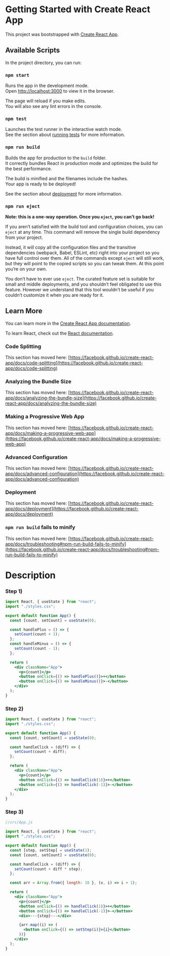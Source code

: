 # Getting Started with Create React App

This project was bootstrapped with [Create React App](https://github.com/facebook/create-react-app).

## Available Scripts

In the project directory, you can run:

### `npm start`

Runs the app in the development mode.\
Open [http://localhost:3000](http://localhost:3000) to view it in the browser.

The page will reload if you make edits.\
You will also see any lint errors in the console.

### `npm test`

Launches the test runner in the interactive watch mode.\
See the section about [running tests](https://facebook.github.io/create-react-app/docs/running-tests) for more information.

### `npm run build`

Builds the app for production to the `build` folder.\
It correctly bundles React in production mode and optimizes the build for the best performance.

The build is minified and the filenames include the hashes.\
Your app is ready to be deployed!

See the section about [deployment](https://facebook.github.io/create-react-app/docs/deployment) for more information.

### `npm run eject`

**Note: this is a one-way operation. Once you `eject`, you can’t go back!**

If you aren’t satisfied with the build tool and configuration choices, you can `eject` at any time. This command will remove the single build dependency from your project.

Instead, it will copy all the configuration files and the transitive dependencies (webpack, Babel, ESLint, etc) right into your project so you have full control over them. All of the commands except `eject` will still work, but they will point to the copied scripts so you can tweak them. At this point you’re on your own.

You don’t have to ever use `eject`. The curated feature set is suitable for small and middle deployments, and you shouldn’t feel obligated to use this feature. However we understand that this tool wouldn’t be useful if you couldn’t customize it when you are ready for it.

## Learn More

You can learn more in the [Create React App documentation](https://facebook.github.io/create-react-app/docs/getting-started).

To learn React, check out the [React documentation](https://reactjs.org/).

### Code Splitting

This section has moved here: [https://facebook.github.io/create-react-app/docs/code-splitting](https://facebook.github.io/create-react-app/docs/code-splitting)

### Analyzing the Bundle Size

This section has moved here: [https://facebook.github.io/create-react-app/docs/analyzing-the-bundle-size](https://facebook.github.io/create-react-app/docs/analyzing-the-bundle-size)

### Making a Progressive Web App

This section has moved here: [https://facebook.github.io/create-react-app/docs/making-a-progressive-web-app](https://facebook.github.io/create-react-app/docs/making-a-progressive-web-app)

### Advanced Configuration

This section has moved here: [https://facebook.github.io/create-react-app/docs/advanced-configuration](https://facebook.github.io/create-react-app/docs/advanced-configuration)

### Deployment

This section has moved here: [https://facebook.github.io/create-react-app/docs/deployment](https://facebook.github.io/create-react-app/docs/deployment)

### `npm run build` fails to minify

This section has moved here: [https://facebook.github.io/create-react-app/docs/troubleshooting#npm-run-build-fails-to-minify](https://facebook.github.io/create-react-app/docs/troubleshooting#npm-run-build-fails-to-minify)

# Description

### Step 1)

```jsx
import React, { useState } from "react";
import "./styles.css";

export default function App() {
  const [count, setCount] = useState(0);

  const handlePlus = () => {
    setCount(count + 1);
  };
  const handleMinus = () => {
    setCount(count - 1);
  };

  return (
    <div className="App">
      <p>{count}</p>
      <button onClick={() => handlePlus()}>+</button>
      <button onClick={() => handleMinus()}>-</button>
    </div>
  );
}
```

### Step 2)

```jsx
import React, { useState } from "react";
import "./styles.css";

export default function App() {
  const [count, setCount] = useState(0);

  const handleClick = (diff) => {
    setCount(count + diff);
  };

  return (
    <div className="App">
      <p>{count}</p>
      <button onClick={() => handleClick(1)}>+</button>
      <button onClick={() => handleClick(-1)}>-</button>
    </div>
  );
}
```

### Step 3)

```jsx
//src/App.js

import React, { useState } from "react";
import "./styles.css";

export default function App() {
  const [step, setStep] = useState(1);
  const [count, setCount] = useState(0);

  const handleClick = (diff) => {
    setCount(count + diff * step);
  };

  const arr = Array.from({ length: 10 }, (v, i) => i + 1);

  return (
    <div className="App">
      <p>{count}</p>
      <button onClick={() => handleClick(1)}>+</button>
      <button onClick={() => handleClick(-1)}>-</button>
      <div>---{step}---</div>

      {arr.map((i) => (
        <button onClick={() => setStep(i)}>{i}</button>
      ))}
    </div>
  );
}
```

